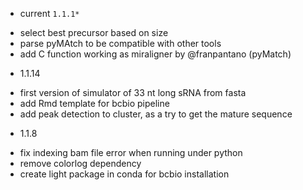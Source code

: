 - current `1.1.1*`

* select best precursor based on size
* parse pyMAtch to be compatible with other tools
* add C function working as miraligner by @franpantano (pyMatch)

- 1.1.14

* first version of simulator of 33 nt long sRNA from fasta
* add Rmd template for bcbio pipeline
* add peak detection to cluster, as a try to get the mature sequence

- 1.1.8

 * fix indexing bam file error when running under python
 * remove colorlog dependency
 * create light package in conda for bcbio installation
